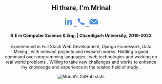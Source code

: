 
<div align="center">
 
<h2 >Hi there, I'm Mrinal</h2>
  
 <label><a href="https://www.linkedin.com/in/mrinal-mayank-bb3112200/"><img src="https://github.com/mrinalmayank7/mrinalmayank7/blob/main/IMAGES/linkedin.png"></img></a> </label>
<label><a href="https://api.whatsapp.com/send/?phone=+917858832086&text=Hello">&nbsp; <img src="https://github.com/mrinalmayank7/mrinalmayank7/blob/main/IMAGES/phone.png"></img> </a></label>
<label><a href="mailto:mrinalmayank7@gmail.com"> &nbsp; <img src="https://github.com/mrinalmayank7/mrinalmayank7/blob/main/IMAGES/mail.png"> </img></a></label>

  
<h4 >B.E in Computer Science & Eng. | Chandigarh University, 2019-2023</h4>
<p>Experienced in  Full Stack Web Development, Django Framework, Data Mining , with relevant projects and research works. Holding a good command over programming languages , web technologies and working on real world problems . Willing to take new challenges and works to enhance my knowledge and experience in the related field of study .</p>



 ![Mrinal's GitHub stats](https://github-readme-stats.vercel.app/api?username=mrinalmayank7&show_icons=true&hide=contribs,issues)
 
</div>


